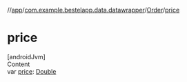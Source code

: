 //[app](../../index.md)/[com.example.bestelapp.data.datawrapper](../index.md)/[Order](index.md)/[price](price.md)



# price  
[androidJvm]  
Content  
var [price](price.md): [Double](https://kotlinlang.org/api/latest/jvm/stdlib/kotlin/-double/index.html)  



